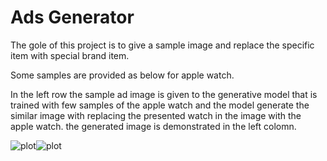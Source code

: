 # Ads Generator

The gole of this project is to give a sample image and replace the specific item with special brand item.

Some samples are provided as below for apple watch.

In the left row the sample ad image is given to the generative model that is trained with few samples of the apple watch and the model generate the similar image with replacing the presented watch in the image with the apple watch. the generated image is demonstrated in the left colomn.

![plot](./steps/in1.jpg=250x250)![plot](./steps/out1.jpg=250x250)

